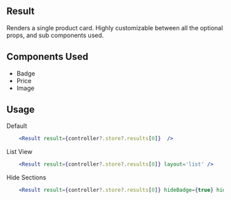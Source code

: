 ## Result

Renders a single product card. Highly customizable between all the optional props, and sub components used.  

## Components Used
- Badge
- Price
- Image

## Usage

Default
```jsx
    <Result result={controller?.store?.results[0]}  />
```

List View
```jsx
    <Result result={controller?.store?.results[0]} layout='list' />
```

Hide Sections 

```jsx 
    <Result result={controller?.store?.results[0]} hideBadge={true} hideTitle={true} hidePricing={true}/>
```